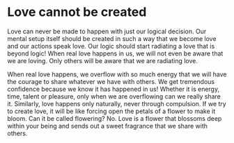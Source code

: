 # Love cannot be created

Love can never be made to happen with just our logical decision. Our mental
setup itself should be created in such a way that we become love and our actions
speak love. Our logic should start radiating a love that is beyond logic! When
real love happens in us, we will not even be aware that we are loving. Only
others will be aware that we are radiating love.

When real love happens, we overflow with so much energy that we will have the
courage to share whatever we have with others. We get tremendous confidence
because we know it has happened in us! Whether it is energy, time, talent or
pleasure, only when we are overflowing can we really share it. Similarly, love
happens only naturally, never through compulsion. If we try to create love, it
will be like forcing open the petals of a flower to make it bloom. Can it be
called flowering? No. Love is a flower that blossoms deep within your being and
sends out a sweet fragrance that we share with others.

